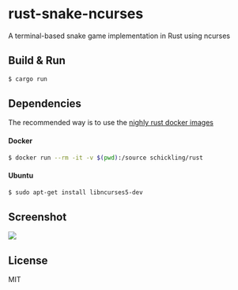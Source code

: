 rust-snake-ncurses
==================

A terminal-based snake game implementation in Rust using ncurses

## Build & Run

```sh
$ cargo run
```

## Dependencies

The recommended way is to use the [nighly rust docker images](https://github.com/schickling/dockerfiles/tree/master/rust)

#### Docker

```sh
$ docker run --rm -it -v $(pwd):/source schickling/rust
```

#### Ubuntu

```sh
$ sudo apt-get install libncurses5-dev
```

## Screenshot

![](https://raw.githubusercontent.com/schickling/rust-snake-ncurses/master/screenshot.png)

## License

MIT
